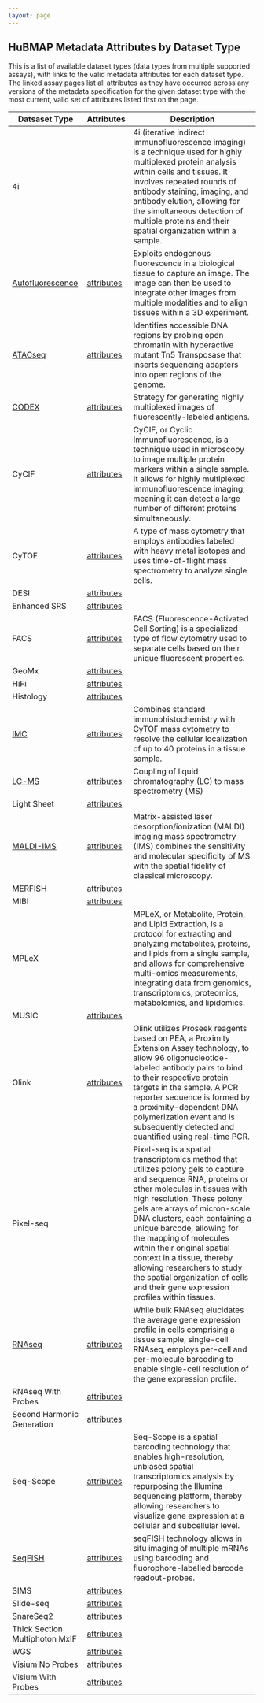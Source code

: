 ```yaml
---
layout: page
---
```

## HuBMAP Metadata Attributes by Dataset Type

This is a list of available dataset types (data types from multiple supported assays), with links to the valid metadata attributes for each dataset type.  The linked assay pages list all attributes as they have occurred across any versions of the metadata specification for the given dataset type with the most current, valid set of attributes listed first on the page.

| Datsaset Type | Attributes | Description |
|-------|------------|-------------|
| 4i |  |  4i (iterative indirect immunofluorescence imaging) is a technique used for highly multiplexed protein analysis within cells and tissues. It involves repeated rounds of antibody staining, imaging, and antibody elution, allowing for the simultaneous detection of multiple proteins and their spatial organization within a sample. |
| [Autofluorescence](https://docs.hubmapconsortium.org/assays/af) | [attributes](AutoFluorescence)  |   Exploits endogenous fluorescence in a biological tissue to capture an image. The image can then be used to integrate other images from multiple modalities and to align tissues within a 3D experiment. |
| [ATACseq](https://docs.hubmapconsortium.org/assays/atacseq)| [attributes](ATACseq)  |  Identifies accessible DNA regions by probing open chromatin with hyperactive mutant Tn5 Transposase that inserts sequencing adapters into open regions of the genome. |
| [CODEX](https://docs.hubmapconsortium.org/assays/codex) | [attributes](CODEX)  |  Strategy for generating highly multiplexed images of fluorescently-labeled antigens. |
| CyCIF | [attributes](CyCIF)  |  CyCIF, or Cyclic Immunofluorescence, is a technique used in microscopy to image multiple protein markers within a single sample. It allows for highly multiplexed immunofluorescence imaging, meaning it can detect a large number of different proteins simultaneously. |
| CyTOF | [attributes](CyTOF)  |  A type of mass cytometry that employs antibodies labeled with heavy metal isotopes and uses time-of-flight mass spectrometry to analyze single cells. |
| DESI | [attributes](DESI)  | |
| Enhanced SRS | [attributes](EnhancedSRS)  | |
| FACS | [attributes](FACS)  |  FACS (Fluorescence-Activated Cell Sorting) is a specialized type of flow cytometry used to separate cells based on their unique fluorescent properties. |
| GeoMx | [attributes](GeoMx)  | |
| HiFi | [attributes](HiFi-Slide)  | |
| Histology | [attributes](Histology)  | |
| [IMC](https://docs.hubmapconsortium.org/assays/imc) | [attributes](IMC)  |Combines standard immunohistochemistry with CyTOF mass cytometry to resolve the cellular localization of up to 40 proteins in a tissue sample. |
| [LC-MS](https://docs.hubmapconsortium.org/assays/lcms) | [attributes](LC-MS)  |  Coupling of liquid chromatography (LC) to mass spectrometry (MS) |
| Light Sheet | [attributes](LightSheet)  | |
| [MALDI-IMS](https://docs.hubmapconsortium.org/assays/maldi-ims) | [attributes](MALDI)  |  Matrix-assisted laser desorption/ionization (MALDI) imaging mass spectrometry (IMS) combines the sensitivity and molecular specificity of MS with the spatial fidelity of classical microscopy. |
| MERFISH | [attributes](MERFISH)  |  |
| MIBI | [attributes](MIBI)  |  |
| MPLeX | |  MPLeX, or Metabolite, Protein, and Lipid Extraction, is a protocol for extracting and analyzing metabolites, proteins, and lipids from a single sample, and allows for comprehensive multi-omics measurements, integrating data from genomics, transcriptomics, proteomics, metabolomics, and lipidomics. |
| MUSIC | [attributes](MUSIC)  | |
| Olink | [attributes](Olink)  |Olink utilizes Proseek reagents based on PEA, a Proximity Extension Assay technology, to allow 96 oligonucleotide-labeled antibody pairs to bind to their respective protein targets in the sample. A PCR reporter sequence is formed by a proximity-dependent DNA polymerization event and is subsequently detected and quantified using real-time PCR. |
| Pixel-seq | | Pixel-seq is a spatial transcriptomics method that utilizes polony gels to capture and sequence RNA, proteins or other molecules in tissues with high resolution. These polony gels are arrays of micron-scale DNA clusters, each containing a unique barcode, allowing for the mapping of molecules within their original spatial context in a tissue, thereby allowing researchers to study the spatial organization of cells and their gene expression profiles within tissues.|
| [RNAseq](https://docs.hubmapconsortium.org/assays/rnaseq) | [attributes](RNAseq)  | While bulk RNAseq elucidates the average gene expression profile in cells comprising a tissue sample, single-cell RNAseq, employs per-cell and per-molecule barcoding to enable single-cell resolution of the gene expression profile.|
| RNAseq With Probes | [attributes](RNAseqWithProbes)  | |
| Second Harmonic Generation | [attributes](SecondHarmonicGeneration)  | |
| Seq-Scope | [attributes](Seq-Scope)  |  Seq-Scope is a spatial barcoding technology that enables high-resolution, unbiased spatial transcriptomics analysis by repurposing the Illumina sequencing platform, thereby allowing researchers to visualize gene expression at a cellular and subcellular level. |
| [SeqFISH](https://docs.hubmapconsortium.org/assays/seqfish) | [attributes](seqFISH)  |  seqFISH technology allows in situ imaging of multiple mRNAs using barcoding and fluorophore-labelled barcode readout-probes.  |
| SIMS | [attributes](SIMS)  | |
| Slide-seq | [attributes](Slide-seq)  | |
| SnareSeq2 | [attributes](SnareSeq2)  | |
| Thick Section Multiphoton MxIF | [attributes](ThickSectionMultiphotonMxIF)  | |
| WGS | [attributes](WGS)  | |
| Visium No Probes | [attributes](VisiumNoProbes)  | |
| Visium With Probes | [attributes](VisiumWithProbes)  | |
